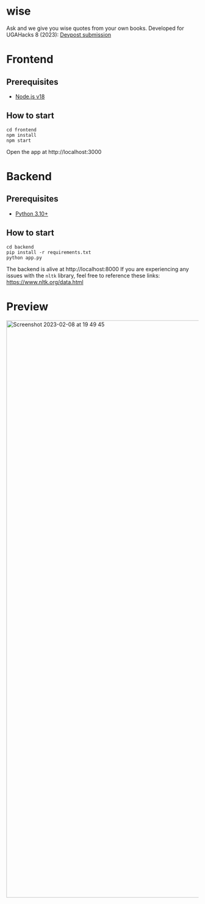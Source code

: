 # wise
Ask and we give you wise quotes from your own books.
Developed for UGAHacks 8 (2023): [Devpost submission](https://devpost.com/software/wise-lvzmn9?ref_content=user-portfolio&ref_feature=in_progress)

# Frontend
## Prerequisites
- [Node.js v18](https://nodejs.org/en/)

## How to start
```
cd frontend
npm install
npm start
```
Open the app at http://localhost:3000

# Backend
## Prerequisites
- [Python 3.10+](https://www.python.org/downloads/)

## How to start
```
cd backend
pip install -r requirements.txt
python app.py
```
The backend is alive at http://localhost:8000
If you are experiencing any issues with the `nltk` library, feel free to reference these links:
https://www.nltk.org/data.html

# Preview
<img width="1512" alt="Screenshot 2023-02-08 at 19 49 45" src="https://user-images.githubusercontent.com/40067313/217686338-b0b1a1d5-1970-4690-abe5-99ceb5ceaaf0.png">

